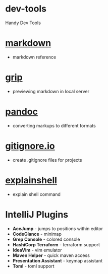 # dev-tools
Handy Dev Tools


# [markdown](https://www.markdownguide.org/basic-syntax/)
* markdown reference

# [grip](https://github.com/joeyespo/grip)
* previewing markdown in local server

# [pandoc](https://pandoc.org/)
* converting markups to different formats

# [gitignore.io](https://gitignore.io)
* create .gitignore files for projects

# [explainshell](https://explainshell.com)
* explain shell command


# IntelliJ Plugins
* __AceJump__ - jumps to positions within editor
* __CodeGlance__ - minimap
* __Grep Console__ - colored console
* __HashiCorp Terraform__ - terraform support
* __IdeaVim__ - vim emulator
* __Maven Helper__ - quick maven access
* __Presentation Assistant__ - keymap assistant
* __Toml__ - toml support

